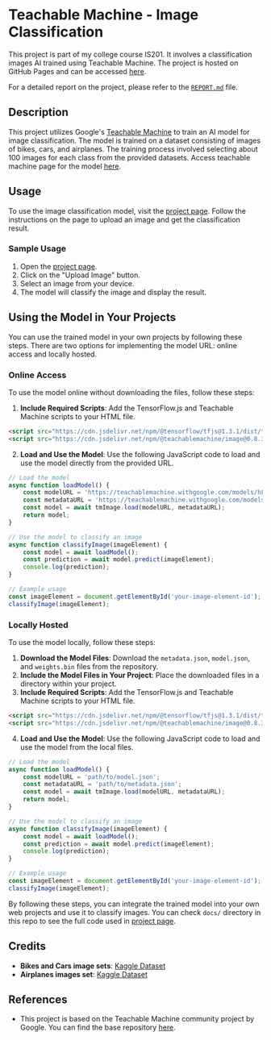 # Teachable Machine - Image Classification

This project is part of my college course IS201. It involves a classification images AI trained using Teachable Machine. The project is hosted on GitHub Pages and can be accessed [here](https://naserowaimer.github.io/teachablemachine/).

For a detailed report on the project, please refer to the [`REPORT.md`](./REPORT.md) file.


## Description

This project utilizes Google's [Teachable Machine](https://teachablemachine.withgoogle.com/) to train an AI model for image classification. The model is trained on a dataset consisting of images of bikes, cars, and airplanes. The training process involved selecting about 100 images for each class from the provided datasets. Access teachable machine page for the model [here](https://teachablemachine.withgoogle.com/models/hFJ7H0itp/).

## Usage

To use the image classification model, visit the [project page](https://naserowaimer.github.io/teachablemachine/). Follow the instructions on the page to upload an image and get the classification result.

### Sample Usage

1. Open the [project page](https://naserowaimer.github.io/teachablemachine/).
2. Click on the "Upload Image" button.
3. Select an image from your device.
4. The model will classify the image and display the result.

## Using the Model in Your Projects

You can use the trained model in your own projects by following these steps. There are two options for implementing the model URL: online access and locally hosted.

### Online Access

To use the model online without downloading the files, follow these steps:

1. **Include Required Scripts**: Add the TensorFlow.js and Teachable Machine scripts to your HTML file.

```html
<script src="https://cdn.jsdelivr.net/npm/@tensorflow/tfjs@1.3.1/dist/tf.min.js"></script>
<script src="https://cdn.jsdelivr.net/npm/@teachablemachine/image@0.8.3/dist/teachablemachine-image.min.js"></script>
```

2. **Load and Use the Model**: Use the following JavaScript code to load and use the model directly from the provided URL.

```javascript
// Load the model
async function loadModel() {
    const modelURL = 'https://teachablemachine.withgoogle.com/models/hFJ7H0itp/model.json';
    const metadataURL = 'https://teachablemachine.withgoogle.com/models/hFJ7H0itp/metadata.json';
    const model = await tmImage.load(modelURL, metadataURL);
    return model;
}

// Use the model to classify an image
async function classifyImage(imageElement) {
    const model = await loadModel();
    const prediction = await model.predict(imageElement);
    console.log(prediction);
}

// Example usage
const imageElement = document.getElementById('your-image-element-id');
classifyImage(imageElement);
```

### Locally Hosted

To use the model locally, follow these steps:

1. **Download the Model Files**: Download the `metadata.json`, `model.json`, and `weights.bin` files from the repository.
2. **Include the Model Files in Your Project**: Place the downloaded files in a directory within your project.
3. **Include Required Scripts**: Add the TensorFlow.js and Teachable Machine scripts to your HTML file.

```html
<script src="https://cdn.jsdelivr.net/npm/@tensorflow/tfjs@1.3.1/dist/tf.min.js"></script>
<script src="https://cdn.jsdelivr.net/npm/@teachablemachine/image@0.8.3/dist/teachablemachine-image.min.js"></script>
```

4. **Load and Use the Model**: Use the following JavaScript code to load and use the model from the local files.

```javascript
// Load the model
async function loadModel() {
    const modelURL = 'path/to/model.json';
    const metadataURL = 'path/to/metadata.json';
    const model = await tmImage.load(modelURL, metadataURL);
    return model;
}

// Use the model to classify an image
async function classifyImage(imageElement) {
    const model = await loadModel();
    const prediction = await model.predict(imageElement);
    console.log(prediction);
}

// Example usage
const imageElement = document.getElementById('your-image-element-id');
classifyImage(imageElement);
```
By following these steps, you can integrate the trained model into your own web projects and use it to classify images. You can check `docs/` directory in this repo to see the full code used in [project page](https://naserowaimer.github.io/teachablemachine/).

## Credits

- **Bikes and Cars image sets**: [Kaggle Dataset](https://www.kaggle.com/datasets/pavansanagapati/images-dataset?resource=download)
- **Airplanes images set**: [Kaggle Dataset](https://www.kaggle.com/datasets/nelyg8002000/commercial-aircraft-dataset?select=1_Liner+TF)

## References

- This project is based on the Teachable Machine community project by Google. You can find the base repository [here](https://github.com/googlecreativelab/teachablemachine-community).